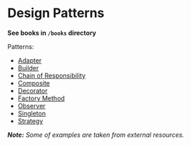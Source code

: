 # Design Patterns

<b>See books in ```/books``` directory</b>

<p>Patterns:</p>

* [Adapter](https://refactoring.guru/design-patterns/adapter)
* [Builder](https://refactoring.guru/design-patterns/builder)
* [Chain of Responsibility](https://www.geeksforgeeks.org/chain-responsibility-design-pattern/)
* [Composite](https://www.geeksforgeeks.org/composite-design-pattern/)
* [Decorator](https://refactoring.guru/design-patterns/decorator)
* [Factory Method](https://refactoring.guru/design-patterns/factory-method)
* [Observer](https://refactoring.guru/design-patterns/observer)
* [Singleton](https://refactoring.guru/design-patterns/singleton)
* [Strategy](https://refactoring.guru/design-patterns/strategy)

<i><b>Note:</b> Some of examples are taken from external resources.</i>
